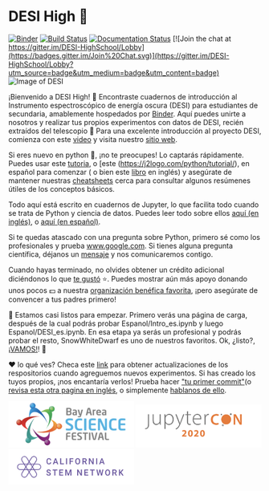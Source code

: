# DESI High :school_satchel:

[![Binder](https://mybinder.org/badge_logo.svg)](https://mybinder.org/v2/gh/michaelJwilson/DESI-HighSchool/master)
[![Build Status](https://travis-ci.com/michaelJwilson/DESI-HighSchool.svg?branch=master)](https://travis-ci.com/michaelJwilson/DESI-HighSchool)
[![Documentation Status](https://readthedocs.org/projects/desi-highschool/badge/?version=latest)](https://desi-highschool.readthedocs.io/en/latest/?badge=latest)
[![Join the chat at https://gitter.im/DESI-HighSchool/Lobby](https://badges.gitter.im/Join%20Chat.svg)](https://gitter.im/DESI-HighSchool/Lobby?utm_source=badge&utm_medium=badge&utm_content=badge)
![Image of DESI](https://github.com/michaelJwilson/DESI-HighSchool/blob/master/images/Mayall-Star-Trails.jpg)

¡Bienvenido a DESI High!  :school_satchel: Encontraste cuadernos de introducción al Instrumento espectroscópico de energía oscura (DESI) para estudiantes de secundaria, amablemente hospedados por [Binder](https://mybinder.readthedocs.io/en/latest/).  Aquí puedes unirte a nosotros y realizar tus propios experimentos con datos de DESI, recién extraídos del telescopio :telescope: Para una excelente introducción al proyecto DESI, comienza con este [video](https://www.youtube.com/watch?v=kPXx9tqyzYg) y visita nuestro [sitio web](www.desi.lbl.gov).

Si eres nuevo en python :snake:, ¡no te preocupes! Lo captarás rápidamente. Puedes usar este [tutoria](https://docs.python.org/es/3/tutorial/index.html), o [este (https://j2logo.com/python/tutorial/), en español para comenzar ( o bien este [libro](https://www.py4e.com/book) en inglés)  y asegúrate de mantener nuestras [cheatsheets](https://github.com/michaelJwilson/DESI-HighSchool/tree/master/cheatsheets) cerca para consultar algunos resúmenes útiles de los conceptos básicos.

Todo aquí está escrito en cuadernos de Jupyter, lo que facilita todo cuando se trata de Python y ciencia de datos. Puedes leer todo sobre ellos [aquí (en inglés)](www.dataquest.io/blog/jupyter-notebook-tutorial/), o [aquí (en español)](https://www.ionos.mx/digitalguide/paginas-web/desarrollo-web/jupyter-notebook/).

Si te quedas atascado con una pregunta sobre Python, primero sé como los profesionales y prueba www.google.com. Si tienes alguna pregunta científica, déjanos un [mensaje](https://www.github.com/michaelJwilson/DESI-HighSchool/issues/new) y nos comunicaremos contigo.

Cuando hayas terminado, no olvides obtener un crédito adicional diciéndonos lo que [te gustó](https://forms.gle/LGKMVamrtS5StSv56) :star:. Puedes mostrar aún más apoyo donando unos pocos :dollar: a nuestra [organización benéfica favorita](https://www.gofundme.com/f/code-nation?utm_source=customer&utm_campaign=p_cp+share-sheet&utm_medium=copy_link_more), ¡pero asegúrate de convencer a tus padres primero!

:rotating_light:  Estamos casi listos para empezar. Primero verás una página de carga, después de la cual podrás probar Espanol/Intro_es.ipynb y luego Espanol/DESI_es.ipynb. En esa etapa ya serás un profesional y podrás probar el resto, SnowWhiteDwarf es uno de nuestros favoritos. Ok, ¿listo?, [¡VAMOS!](https://mybinder.org/v2/gh/michaelJwilson/DESI-HighSchool/master)! :rotating_light:

:heart: lo qué ves? Checa este [link](https://docs.github.com/es/enterprise/2.20/user/github/receiving-notifications-about-activity-on-github/watching-and-unwatching-repositories) para obtener actualizaciones de los respositorios cuando agreguemos nuevos experimentos. Si has creado los tuyos propios, ¡nos encantaría verlos! Prueba hacer  ["tu primer commit"](https://platzi.com/tutoriales/1050-programacion-basica/2356-git-y-mi-primer-commit/)(o [revisa esta otra pagina en inglés](https://www.medium.com/@haydar_ai/learning-how-to-git-creating-your-first-commit-c753ed2e7498), o simplemente [hablanos de ello](https:/www.github.com/michaelJwilson/DESI-HighSchool/issues/new).


<p float="left">
  <img src="./images/BayScienceFest.png", width=250>
  <img src="./images/JupyterCon20.png",   width=250>
  <img src="./images/CalStemNet.png",     width=250>
</p>
